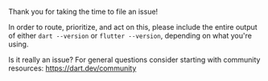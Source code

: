 Thank you for taking the time to file an issue!

In order to route, prioritize, and act on this, please include the entire output
of either `dart --version` or `flutter --version`, depending on what
you're using.

Is it really an issue? For general questions consider starting with community
resources: https://dart.dev/community
